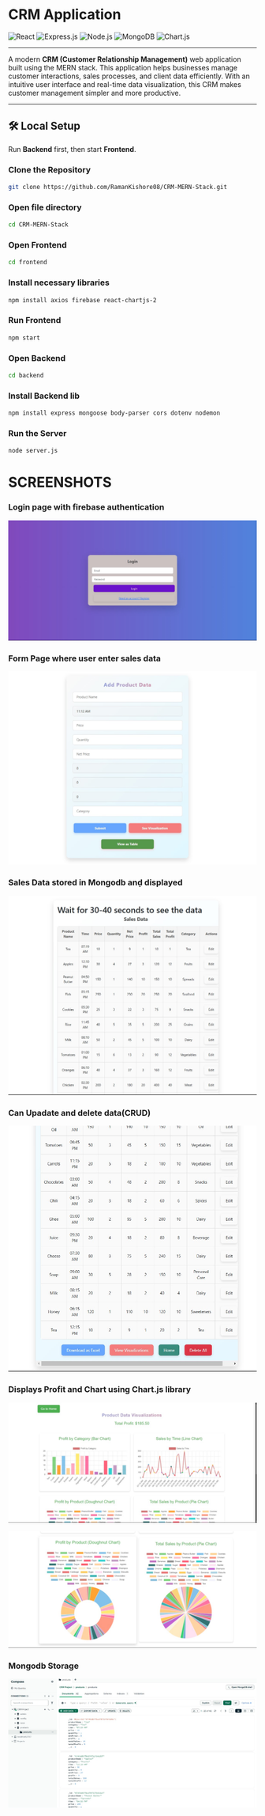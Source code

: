 # CRM Application  

![React](https://img.shields.io/badge/React-20232A?style=for-the-badge&logo=react&logoColor=61DAFB)
![Express.js](https://img.shields.io/badge/Express.js-000000?style=for-the-badge&logo=express&logoColor=white)
![Node.js](https://img.shields.io/badge/Node.js-339933?style=for-the-badge&logo=node.js&logoColor=white)
![MongoDB](https://img.shields.io/badge/MongoDB-47A248?style=for-the-badge&logo=mongodb&logoColor=white)
![Chart.js](https://img.shields.io/badge/Chart.js-FF6384?style=for-the-badge&logo=chartdotjs&logoColor=white)


---

A modern **CRM (Customer Relationship Management)** web application built using the MERN stack. This application helps businesses manage customer interactions, sales processes, and client data efficiently. With an intuitive user interface and real-time data visualization, this CRM makes customer management simpler and more productive.  

---

## 🛠️ Local Setup  
Run **Backend** first, then start **Frontend**.

### Clone the Repository  
```bash
git clone https://github.com/RamanKishore08/CRM-MERN-Stack.git
```
### Open file directory
```bash
cd CRM-MERN-Stack
```
### Open Frontend
```bash
cd frontend
```
### Install necessary libraries
```bash
npm install axios firebase react-chartjs-2 
```
### Run Frontend
```bash
npm start
```
### Open Backend
```bash
cd backend
```
### Install Backend lib
```bash
npm install express mongoose body-parser cors dotenv nodemon
```

### Run the Server
```bash
node server.js
```

# SCREENSHOTS

### Login page with firebase authentication
![image](https://github.com/RamanKishore08/CRM-MERN-Stack/blob/main/Frontend/Screenshots/login.jpg)

### Form Page where user enter sales data
![image](https://github.com/RamanKishore08/CRM-MERN-Stack/blob/main/Frontend/Screenshots/form.jpg)

### Sales Data stored in Mongodb anḍ displayed
![image](https://github.com/RamanKishore08/CRM-MERN-Stack/blob/main/Frontend/Screenshots/sales1.jpg)

### Can Upadate and delete data(CRUD)
![image](https://github.com/RamanKishore08/CRM-MERN-Stack/blob/main/Frontend/Screenshots/sales2.jpg)

### Displays Profit and Chart using Chart.js library

![image](https://github.com/RamanKishore08/CRM-MERN-Stack/blob/main/Frontend/Screenshots/chart1.jpg)

![image](https://github.com/RamanKishore08/CRM-MERN-Stack/blob/main/Frontend/Screenshots/chart2.jpg)

### Mongodb Storage

![image](https://github.com/RamanKishore08/CRM-MERN-Stack/blob/main/Frontend/Screenshots/Mongodb%20compass.jpg)


